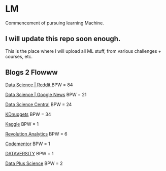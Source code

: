 # LM
Commencement of pursuing learning Machine. 

## I will update this repo soon enough.
This is the place where I will upload all ML stuff, from various challenges + courses, etc.


## Blogs 2 Flowww

 [Data Science | Reddit ](https://www.reddit.com/r/datascience/) BPW = 84
 
 [Data Science | Google News](https://news.google.com/news/search/section/q/data%20science/data%20science?ned=us&hl=en) BPW = 21
 
 [Data Science Central](http://www.datasciencecentral.com/) BPW = 24
 
 [KDnuggets](http://www.kdnuggets.com/websites/blogs.html) BPW = 34
 
 [Kaggle](http://blog.kaggle.com/) BPW = 1
 
 [Revolution Analytics](http://blog.revolutionanalytics.com/) BPW = 6
 
 [Codementor](https://www.codementor.io/community/topic/data-science) BPW = 1
 
 [DATAVERSITY](http://www.dataversity.net/category/blogs/) BPW = 1
 
 [Data Plus Science](https://www.dataplusscience.com/insights.html) BPW = 2
